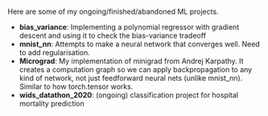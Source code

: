 Here are some of my ongoing/finished/abandoned ML projects.

- **bias_variance**: Implementing a polynomial regressor with gradient descent and using it to check the bias-variance tradeoff
- **mnist_nn**: Attempts to make a neural network that converges well. Need to add regularisation.
- **Micrograd**: My implementation of minigrad from Andrej Karpathy. It creates a computation graph so we can apply backpropagation to any kind of network, not just feedforward neural nets (unlike mnist_nn). Similar to how torch.tensor works.
- **wids_datathon_2020**: (ongoing) classification project for hospital mortality prediction
